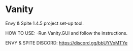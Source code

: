 # Vanity
Envy &amp; Spite 1.4.5 project set-up tool.

HOW TO USE:
-Run Vanity.GUI and follow the instructions.


ENVY & SPITE DISCORD: https://discord.gg/bbUYVxMTYe
 
